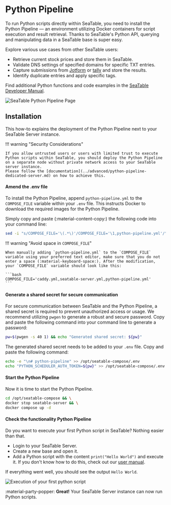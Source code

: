 # Python Pipeline

To run Python scripts directly within SeaTable, you need to install the Python Pipeline — an environment utilizing Docker containers for script execution and result retrieval. Thanks to SeaTable's Python API, querying and manipulating data in a SeaTable base is super easy.

Explore various use cases from other SeaTable users:

- Retrieve current stock prices and store them in SeaTable.
- Validate DNS settings of specified domains for specific TXT entries.
- Capture submissions from [Jotform](https://www.jotform.com/) or [tally](https://tally.so/) and store the results.
- Identify duplicate entries and apply specific tags.

Find additional Python functions and code examples in the [SeaTable Developer Manual](https://developer.seatable.com).

![SeaTable Python Pipeline Page](../../assets/images/screenshot_python_script_execution.png)

## Installation

This how-to explains the deployment of the Python Pipeline next to your SeaTable Server instance.

!!! warning "Security Considerations"

    If you allow untrusted users or users with limited trust to execute Python scripts within SeaTable, you should deploy the Python Pipeline on a separate node without private network access to your SeaTable server instance.
    Please follow the [documentation](../advanced/python-pipeline-dedicated-server.md) on how to achieve this.

#### Amend the .env file

To install the Python Pipeline, append `python-pipeline.yml` to the `COMPOSE_FILE` variable within your `.env` file. This instructs Docker to download the required images for the Python Pipeline.

Simply copy and paste (:material-content-copy:) the following code into your command line:

```bash
sed -i "s/COMPOSE_FILE='\(.*\)'/COMPOSE_FILE='\1,python-pipeline.yml'/" /opt/seatable-compose/.env
```

!!! warning "Avoid space in `COMPOSE_FILE`"

    When manually adding `python-pipeline.yml` to the `COMPOSE_FILE` variable using your preferred text editor, make sure that you do not enter a space (:material-keyboard-space:). After the modification, your `COMPOSE_FILE` variable should look like this:

    ```bash
    COMPOSE_FILE='caddy.yml,seatable-server.yml,python-pipeline.yml'
    ```

#### Generate a shared secret for secure communication

For secure communication between SeaTable and the Python Pipeline, a shared secret is required to prevent unauthorized access or usage. We recommend utilizing `pwgen` to generate a robust and secure password. Copy and paste the following command into your command line to generate a password:

```bash
pw=$(pwgen -s 40 1) && echo "Generated shared secret: ${pw}"
```

The generated shared secret needs to be added to your `.env` file. Copy and paste the following command:

```bash
echo -e "\n# python-pipeline" >> /opt/seatable-compose/.env
echo "PYTHON_SCHEDULER_AUTH_TOKEN=${pw}" >> /opt/seatable-compose/.env
```

#### Start the Python Pipeline

Now it is time to start the Python Pipeline.

```bash
cd /opt/seatable-compose && \
docker stop seatable-server && \
docker compose up -d
```

#### Check the functionality Python Pipeline

Do you want to execute your first Python script in SeaTable? Nothing easier than that.

- Login to your SeaTable Server.
- Create a new base and open it.
- Add a Python script with the content `print("Hello World")` and execute it. If you don't know how to do this, check out our [user manual](https://seatable.io/docs/javascript-python/anlegen-und-loeschen-eines-skriptes/?lang=auto).

If everything went well, you should see the output `Hello World`.

![Execution of your first python script](../../assets/images/screenshot_first_python_script.png)

:material-party-popper: **Great!** Your SeaTable Server instance can now run Python scripts.
